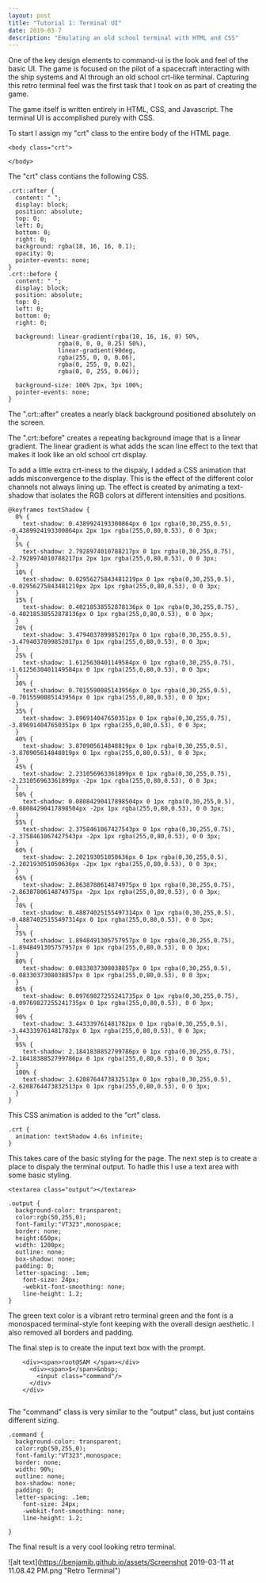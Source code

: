 ```yaml
---
layout: post
title: "Tutorial 1: Terminal UI"
date: 2019-03-7
description: "Emulating an old school terminal with HTML and CSS"
---
```


One of the key design elements to command-ui is the look and feel of the basic UI. The game is focused on the pilot of a spacecraft interacting with the ship systems and AI through an old school crt-like terminal. Capturing this
retro terminal feel was the first task that I took on as part of creating the game.

The game itself is written entirely in HTML, CSS, and Javascript. The terminal UI is accomplished purely with CSS.

To start I assign my "crt" class to the entire body of the HTML page.

```
<body class="crt">
  
</body>
```
The "crt" class contians the following CSS.

```
.crt::after {
  content: " ";
  display: block;
  position: absolute;
  top: 0;
  left: 0;
  bottom: 0;
  right: 0;
  background: rgba(18, 16, 16, 0.1);
  opacity: 0;
  pointer-events: none;
}
.crt::before {
  content: " ";
  display: block;
  position: absolute;
  top: 0;
  left: 0;
  bottom: 0;
  right: 0;
  
  background: linear-gradient(rgba(18, 16, 16, 0) 50%, 
              rgba(0, 0, 0, 0.25) 50%), 
              linear-gradient(90deg, 
              rgba(255, 0, 0, 0.06), 
              rgba(0, 255, 0, 0.02), 
              rgba(0, 0, 255, 0.06));
              
  background-size: 100% 2px, 3px 100%;
  pointer-events: none;
}
```

The ".crt::after" creates a nearly black background positioned absolutely on the screen.

The ".crt::before" creates a repeating background image that is a linear gradient. The linear gradient is what adds the scan line effect to the text that makes it look like an old school crt display.

To add a little extra crt-iness to the dispaly, I added a CSS animation that adds misconvergence to the display. This is the effect of the different color channels not always lining up.
The effect is created by animating a text-shadow that isolates the RGB colors at different intensities and positions.

```
@keyframes textShadow {
  0% {
    text-shadow: 0.4389924193300864px 0 1px rgba(0,30,255,0.5), -0.4389924193300864px 2px 1px rgba(255,0,80,0.53), 0 0 3px;
  }
  5% {
    text-shadow: 2.7928974010788217px 0 1px rgba(0,30,255,0.75), -2.7928974010788217px 2px 1px rgba(255,0,80,0.53), 0 0 3px;
  }
  10% {
    text-shadow: 0.02956275843481219px 0 1px rgba(0,30,255,0.5), -0.02956275843481219px 2px 1px rgba(255,0,80,0.53), 0 0 3px;
  }
  15% {
    text-shadow: 0.40218538552878136px 0 1px rgba(0,30,255,0.75), -0.40218538552878136px 0 1px rgba(255,0,80,0.53), 0 0 3px;
  }
  20% {
    text-shadow: 3.4794037899852017px 0 1px rgba(0,30,255,0.5), -3.4794037899852017px 0 1px rgba(255,0,80,0.53), 0 0 3px;
  }
  25% {
    text-shadow: 1.6125630401149584px 0 1px rgba(0,30,255,0.75), -1.6125630401149584px 0 1px rgba(255,0,80,0.53), 0 0 3px;
  }
  30% {
    text-shadow: 0.7015590085143956px 0 1px rgba(0,30,255,0.5), -0.7015590085143956px 0 1px rgba(255,0,80,0.53), 0 0 3px;
  }
  35% {
    text-shadow: 3.896914047650351px 0 1px rgba(0,30,255,0.75), -3.896914047650351px 0 1px rgba(255,0,80,0.53), 0 0 3px;
  }
  40% {
    text-shadow: 3.870905614848819px 0 1px rgba(0,30,255,0.5), -3.870905614848819px 0 1px rgba(255,0,80,0.53), 0 0 3px;
  }
  45% {
    text-shadow: 2.231056963361899px 0 1px rgba(0,30,255,0.75), -2.231056963361899px -2px 1px rgba(255,0,80,0.53), 0 0 3px;
  }
  50% {
    text-shadow: 0.08084290417898504px 0 1px rgba(0,30,255,0.5), -0.08084290417898504px -2px 1px rgba(255,0,80,0.53), 0 0 3px;
  }
  55% {
    text-shadow: 2.3758461067427543px 0 1px rgba(0,30,255,0.75), -2.3758461067427543px -2px 1px rgba(255,0,80,0.53), 0 0 3px;
  }
  60% {
    text-shadow: 2.202193051050636px 0 1px rgba(0,30,255,0.5), -2.202193051050636px -2px 1px rgba(255,0,80,0.53), 0 0 3px;
  }
  65% {
    text-shadow: 2.8638780614874975px 0 1px rgba(0,30,255,0.75), -2.8638780614874975px -2px 1px rgba(255,0,80,0.53), 0 0 3px;
  }
  70% {
    text-shadow: 0.48874025155497314px 0 1px rgba(0,30,255,0.5), -0.48874025155497314px 0 1px rgba(255,0,80,0.53), 0 0 3px;
  }
  75% {
    text-shadow: 1.8948491305757957px 0 1px rgba(0,30,255,0.75), -1.8948491305757957px 0 1px rgba(255,0,80,0.53), 0 0 3px;
  }
  80% {
    text-shadow: 0.0833037308038857px 0 1px rgba(0,30,255,0.5), -0.0833037308038857px 0 1px rgba(255,0,80,0.53), 0 0 3px;
  }
  85% {
    text-shadow: 0.09769827255241735px 0 1px rgba(0,30,255,0.75), -0.09769827255241735px 0 1px rgba(255,0,80,0.53), 0 0 3px;
  }
  90% {
    text-shadow: 3.443339761481782px 0 1px rgba(0,30,255,0.5), -3.443339761481782px 0 1px rgba(255,0,80,0.53), 0 0 3px;
  }
  95% {
    text-shadow: 2.1841838852799786px 0 1px rgba(0,30,255,0.75), -2.1841838852799786px 0 1px rgba(255,0,80,0.53), 0 0 3px;
  }
  100% {
    text-shadow: 2.6208764473832513px 0 1px rgba(0,30,255,0.5), -2.6208764473832513px 0 1px rgba(255,0,80,0.53), 0 0 3px;
  }
}
```

This CSS animation is added to the "crt" class.

```
.crt {
  animation: textShadow 4.6s infinite;
}
```

This takes care of the basic styling for the page. The next step is to create a place to dispaly the terminal output. To hadle this I use a text area with some basic styling.

```
<textarea class="output"></textarea>

.output {
  background-color: transparent;
  color:rgb(50,255,0);
  font-family:"VT323",monospace;
  border: none;
  height:650px;
  width: 1200px;
  outline: none;
  box-shadow: none;
  padding: 0;
  letter-spacing: .1em;
    font-size: 24px;
    -webkit-font-smoothing: none;
    line-height: 1.2;
}
```

The green text color is a vibrant retro terminal green and the font is a monospaced terminal-style font keeping with the overall design aesthetic. I also removed all borders and padding.

The final step is to create the input text box with the prompt.

```
    <div><span>root@SAM </span></div>
      <div><span>$</span>&nbsp;
        <input class="command"/>
      </div>
    </div>
    
```

The "command" class is very similar to the "output" class, but just contains different sizing.

```
.command {
  background-color: transparent;
  color:rgb(50,255,0);
  font-family:"VT323",monospace;
  border: none;
  width: 90%;
  outline: none;
  box-shadow: none;
  padding: 0;
  letter-spacing: .1em;
    font-size: 24px;
    -webkit-font-smoothing: none;
    line-height: 1.2;
  
}
```

The final result is a very cool looking retro terminal.

![alt text](https://benjamib.github.io/assets/Screenshot 2019-03-11 at 11.08.42 PM.png "Retro Terminal")
